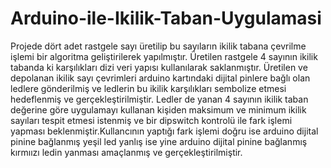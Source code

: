 # Arduino-ile-Ikilik-Taban-Uygulamasi
Projede  dört adet rastgele sayı üretilip bu sayıların ikilik tabana çevrilme işlemi bir algoritma geliştirilerek yapılmıştır.
Üretilen rastgele 4 sayının ikilik tabanda ki karşılıkları dizi veri yapısı kullanılarak saklanmıştır.
Üretilen ve depolanan ikilik sayı çevrimleri arduino kartındaki dijital pinlere bağlı olan ledlere gönderilmiş ve ledlerin bu ikilik karşılıkları sembolize etmesi hedeflenmiş ve gerçekleştirilmiştir.
Ledler de yanan 4 sayının ikilik taban değerine göre uygulamayı kullanan kişiden maksimum ve minimum ikilik sayıları tespit etmesi istenmiş ve bir dipswitch kontrolü ile fark işlemi yapması beklenmiştir.Kullancının yaptığı fark işlemi doğru ise arduino dijital pinine bağlanmış yeşil led yanlış ise yine arduino dijital pinine bağlanmış kırmıızı ledin yanması amaçlanmış ve gerçekleştirilmiştir.

